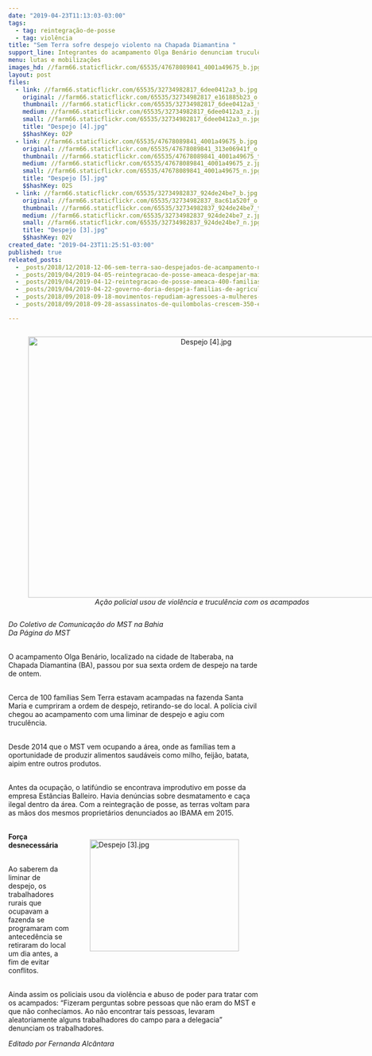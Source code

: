 ```yaml
---
date: "2019-04-23T11:13:03-03:00"
tags:
  - tag: reintegração-de-posse
  - tag: violência
title: "Sem Terra sofre despejo violento na Chapada Diamantina "
support_line: Integrantes do acampamento Olga Benário denunciam truculência apreensões aleatórias de Sem Terra
menu: lutas e mobilizações
images_hd: //farm66.staticflickr.com/65535/47678089841_4001a49675_b.jpg
layout: post
files:
  - link: //farm66.staticflickr.com/65535/32734982817_6dee0412a3_b.jpg
    original: //farm66.staticflickr.com/65535/32734982817_e161885b23_o.jpg
    thumbnail: //farm66.staticflickr.com/65535/32734982817_6dee0412a3_t.jpg
    medium: //farm66.staticflickr.com/65535/32734982817_6dee0412a3_z.jpg
    small: //farm66.staticflickr.com/65535/32734982817_6dee0412a3_n.jpg
    title: "Despejo [4].jpg"
    $$hashKey: 02P
  - link: //farm66.staticflickr.com/65535/47678089841_4001a49675_b.jpg
    original: //farm66.staticflickr.com/65535/47678089841_313e06941f_o.jpg
    thumbnail: //farm66.staticflickr.com/65535/47678089841_4001a49675_t.jpg
    medium: //farm66.staticflickr.com/65535/47678089841_4001a49675_z.jpg
    small: //farm66.staticflickr.com/65535/47678089841_4001a49675_n.jpg
    title: "Despejo [5].jpg"
    $$hashKey: 02S
  - link: //farm66.staticflickr.com/65535/32734982837_924de24be7_b.jpg
    original: //farm66.staticflickr.com/65535/32734982837_8ac61a520f_o.jpg
    thumbnail: //farm66.staticflickr.com/65535/32734982837_924de24be7_t.jpg
    medium: //farm66.staticflickr.com/65535/32734982837_924de24be7_z.jpg
    small: //farm66.staticflickr.com/65535/32734982837_924de24be7_n.jpg
    title: "Despejo [3].jpg"
    $$hashKey: 02V
created_date: "2019-04-23T11:25:51-03:00"
published: true
releated_posts:
  - _posts/2018/12/2018-12-06-sem-terra-sao-despejados-de-acampamento-no-ceara.md
  - _posts/2019/04/2019-04-05-reintegracao-de-posse-ameaca-despejar-mais-de-300-familias-no-parana.md
  - _posts/2019/04/2019-04-12-reintegracao-de-posse-ameaca-400-familias-camponesas-na-regiao-de-mogi-guacu-sp.md
  - _posts/2019/04/2019-04-22-governo-doria-despeja-familias-de-agricultores-sem-terra-em-sp.md
  - _posts/2018/09/2018-09-18-movimentos-repudiam-agressoes-a-mulheres-militantes-no-para.md
  - _posts/2018/09/2018-09-28-assassinatos-de-quilombolas-crescem-350-em-um-ano-no-brasil.md

---
```

<div style="text-align:center">
<figure class="image" style="display:inline-block"><img alt="Despejo [4].jpg" height="525" src="//farm66.staticflickr.com/65535/32734982817_6dee0412a3_b.jpg" width="700" />
<figcaption><em>A&ccedil;&atilde;o policial usou de viol&ecirc;ncia e trucul&ecirc;ncia com os acampados</em></figcaption>
</figure>
</div>

<p><em>Do Coletivo de Comunica&ccedil;&atilde;o do MST na Bahia<br />
Da P&aacute;gina do MST</em></p>

<p><br />
O acampamento Olga Ben&aacute;rio, localizado na cidade de Itaberaba, na Chapada Diamantina (BA), passou por sua sexta ordem de despejo na tarde de ontem.</p>

<p><br />
Cerca de 100 fam&iacute;lias Sem Terra estavam acampadas na fazenda Santa Maria e cumpriram a ordem de despejo, retirando-se do local. A pol&iacute;cia civil&nbsp; chegou ao acampamento com uma liminar de despejo e agiu com trucul&ecirc;ncia.</p>

<p><br />
Desde 2014 que o MST vem ocupando a &aacute;rea, onde as fam&iacute;lias tem a oportunidade de produzir alimentos saud&aacute;veis como milho, feij&atilde;o, batata, aipim entre outros produtos.</p>

<p><br />
Antes da ocupa&ccedil;&atilde;o, o latif&uacute;ndio se encontrava improdutivo em posse da empresa Est&acirc;ncias Balleiro. Havia den&uacute;ncias sobre desmatamento e ca&ccedil;a ilegal dentro da &aacute;rea. Com a reintegra&ccedil;&atilde;o de posse, as terras voltam para as m&atilde;os dos mesmos propriet&aacute;rios denunciados ao IBAMA em 2015.<br />
&nbsp;</p>

<figure class="image" style="float:right"><img alt="Despejo [3].jpg" height="225" src="//farm66.staticflickr.com/65535/32734982837_924de24be7_b.jpg" width="300" />
<figcaption></figcaption>
</figure>

<p><strong>For&ccedil;a</strong> <strong>desnecess&aacute;ria</strong></p>

<p><br />
Ao saberem da liminar de despejo, os trabalhadores rurais que ocupavam a fazenda se programaram com anteced&ecirc;ncia se retiraram do local um dia antes, a fim de evitar conflitos.</p>

<p><br />
Ainda assim os policiais usou da viol&ecirc;ncia e abuso de poder para tratar com os acampados: &ldquo;Fizeram perguntas sobre pessoas que n&atilde;o eram do MST e que n&atilde;o conhec&iacute;amos. Ao n&atilde;o encontrar tais pessoas, levaram aleatoriamente alguns trabalhadores do campo para a delegacia&rdquo; denunciam os trabalhadores.</p>

<p><em>Editado por Fernanda Alc&acirc;ntara</em></p>
